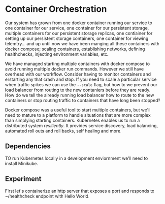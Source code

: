 # Container Orchestration
Our system has grown from one docker container running our service to one container for our service, one container for our persistent storage, multiple containers for our persistent storage replicas, one contiainer for setting up our persistent storage containers, one container for viewing telemtry... and up until now we have been manging all these containers with docker compose; scaling containers, establishing networks, defining healthchecks, injecting environment variables, etc.

We have managed starting multiple containers with docker compose to avoid running multiple docker run commands. However we still have overhead with our workflow. Consider having to monitor containers and erstarting any that crash and stop. If you need to scale a particular service when traffic spikes we can use the `--scale` flag, but how to we prevent our load balancer from routing to the new contaniers before they are ready. How do we tell the already running load balancer how to route to the new containers or stop routing traffic to containers that have long been stopped? 

Docker compose was a useful tool to start multiple containers, but we'll need to mature to a platform to handle situations that are more complex than simplying starting containers. Kubernetes enables us to run a distributed system *resiliently*. It provides service discovery, load balancing, automated roll outs and roll backs, self healing and more. 

## Dependencies
TO run Kubernetes locally in a development enviornment we'll need to install Minikube.

## Experiment
First let's containerize an http server that exposes a port and responds to ~/healthcheck endpoint with Hello World.

